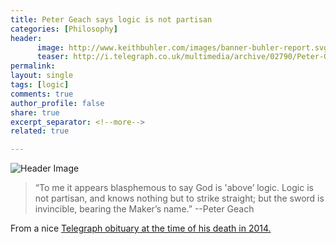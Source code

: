 ```yaml
---
title: Peter Geach says logic is not partisan
categories: [Philosophy]
header:
      image: http://www.keithbuhler.com/images/banner-buhler-report.svg
      teaser: http://i.telegraph.co.uk/multimedia/archive/02790/Peter-Geach_2790820b.jpg
permalink: 
layout: single
tags: [logic]
comments: true
author_profile: false
share: true
excerpt_separator: <!--more-->
related: true

---
```


![Header Image](http://i.telegraph.co.uk/multimedia/archive/02790/Peter-Geach_2790820b.jpg)

>“To me it appears blasphemous to say God is 'above’ logic. Logic is not partisan, and knows nothing but to strike straight; but the sword is invincible, bearing the Maker’s name.” --Peter Geach

From a nice [Telegraph obituary at the time of his death in 2014.](http://www.telegraph.co.uk/news/obituaries/10572088/Peter-Geach-obituary.html)